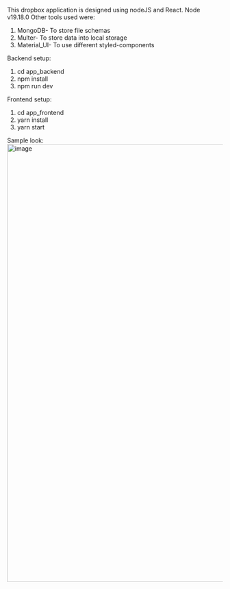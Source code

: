 This dropbox application is designed using nodeJS and React.
Node v19.18.0
Other tools used were:
1. MongoDB- To store file schemas
2. Multer- To store data into local storage
3. Material_UI- To use different styled-components


Backend setup:
1. cd app_backend
2. npm install
3. npm run dev
   
Frontend setup:
1. cd app_frontend
2. yarn install
3. yarn start

Sample look: 
<img width="1023" alt="image" src="https://github.com/user-attachments/assets/69d9d3b0-ebf5-45b0-885e-df0db2804b90" />
